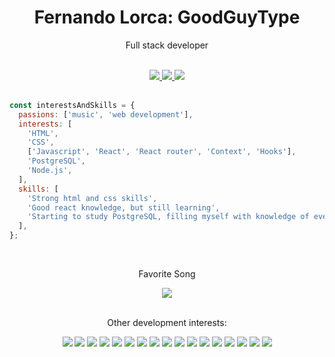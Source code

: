 <div align="center">
    <h1>Fernando Lorca: GoodGuyType </h1>
    <p>Full stack developer</p>
</div>
<br>
<div align="center">
    <a href="https://www.linkedin.com/in/fernando-lorca-pinto-8b459119b/" target="_blank">
        <img src="https://img.shields.io/badge/linkedin-0A66C2?style=for-the-badge&logo=linkedin&logoColor=white" />
    </a href="https://github.com/FernandoLorca?tab=repositories" target="_blank">
    <a href="https://github.com/FernandoLorca?tab=repositories">
        <img src="https://img.shields.io/badge/repositories-181717?style=for-the-badge&logo=github&logoColor=white" />
    </a>
    <a href="mailto:florcapinto@gmail.com">
        <img src="https://img.shields.io/badge/email-EA4335?style=for-the-badge&logo=gmail&logoColor=white" />
    </a>
</div>
<br>

```js
const interestsAndSkills = {
  passions: ['music', 'web development'],
  interests: [
    'HTML',
    'CSS',
    ['Javascript', 'React', 'React router', 'Context', 'Hooks'],
    'PostgreSQL',
    'Node.js',
  ],
  skills: [
    'Strong html and css skills',
    'Good react knowledge, but still learning',
    'Starting to study PostgreSQL, filling myself with knowledge of everything that has to do with it.',
  ],
};
```

<br>
<div align="center">
    <p>Favorite Song</p>
    <a href="https://open.spotify.com/track/1e1IiUItCGhp8LvU8aZ213?si=fb2980299671434b">
        <img src="https://img.shields.io/badge/spotify-1DB954?style=for-the-badge&logo=spotify&logoColor=white" />
    </a>
</div>
<br>
<div align="center">
    <p>Other development interests:</p>
        <img src="https://img.shields.io/badge/HTML-151516?style=flat-square&logo=html5&logoColor=E34F26" />
        <img src="https://img.shields.io/badge/CSS-151516?style=flat-square&logo=css3&logoColor=1572B6" />
        <img src="https://img.shields.io/badge/vscode-151516?style=flat-square&logo=visualstudiocode&logoColor=007ACC" />
        <img src="https://img.shields.io/badge/Javascript-151516?style=flat-square&logo=javascript&logoColor=F7DF1E" />
        <img src="https://img.shields.io/badge/React-151516?style=flat-square&logo=react&logoColor=61DAFB" />
        <img src="https://img.shields.io/badge/ReactRouter-151516?style=flat-square&logo=reactrouter&logoColor=CA4245" />
        <img src="https://img.shields.io/badge/Vite-151516?style=flat-square&logo=vite&logoColor=646CFF" />
        <img src="https://img.shields.io/badge/GNUBash-151516?style=flat-square&logo=GNUBash&logoColor=4EAA25" />
        <img src="https://img.shields.io/badge/Node.js-151516?style=flat-square&logo=node.js&logoColor=339933" />
        <img src="https://img.shields.io/badge/npm-151516?style=flat-square&logo=npm&logoColor=CB3837" />
        <img src="https://img.shields.io/badge/Deno-151516?style=flat-square&logo=deno&logoColor=#000000" />
        <img src="https://img.shields.io/badge/Linux-151516?style=flat-square&logo=linux&logoColor=FCC624" />
        <img src="https://img.shields.io/badge/GNU-151516?style=flat-square&logo=gnu&logoColor=A42E2B" />
        <img src="https://img.shields.io/badge/Ubuntu-151516?style=flat-square&logo=ubuntu&logoColor=E95420" />
        <img src="https://img.shields.io/badge/Codewars-151516?style=flat-square&logo=codewars&logoColor=B1361E" />
        <img src="https://img.shields.io/badge/Discord-151516?style=flat-square&logo=discord&logoColor=5865F2" />
        <img src="https://img.shields.io/badge/AdobeXD-151516?style=flat-square&logo=adobexd&logoColor=FF61F6" />
</div>
